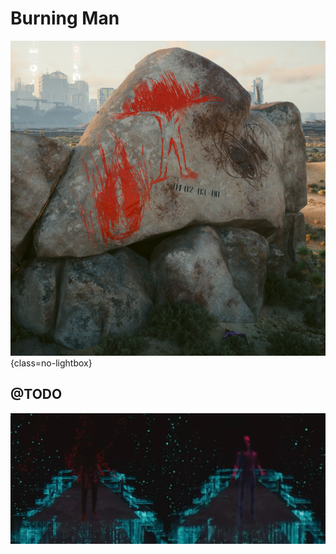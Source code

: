 # Burning Man

![Burning Man](./assets/burning-man-header.png){class=no-lightbox}

## @TODO

![Burning Man Comparison](./assets/burning-man-comparison.png)
